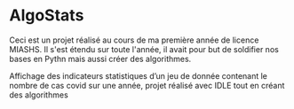 # AlgoStats

Ceci est un projet réalisé au cours de ma première année de licence MIASHS. Il s'est étendu sur toute l'année, il avait pour but de soldifier nos bases en Pythn mais aussi créer des algorithmes.

Affichage des indicateurs statistiques d’un jeu de donnée contenant le nombre de cas covid
sur une année, projet réalisé avec IDLE tout en créant des algorithmes
